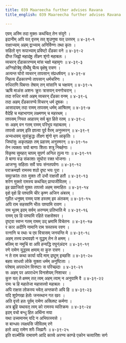 ```yaml
---
title: 039 Maareecha further advises Ravana
title_english: 039 Maareecha further advises Ravana

---
```


<div class="audioEmbed"  caption="श्रीराम-हरिसीताराममूर्ति-घनपाठिभ्यां वचनम्" src="https://archive.org/download/Ramayana-recitation-Sriram-harisItArAmamUrti-Ghanapaati-v2/Kanda_3/Kanda_3_ARK-039-Sahayya_Karana_Nirakaranam.mp3"></div>

एवम् अस्मि तदा मुक्तः कथंचित् तेन संयुगे ।  
इदानीम् अपि यत् वृत्तम् तत् शृउणुष्व यत् उत्तरम् ॥ ४-३९-१  
राक्षाभ्याम् अहम् द्वाभ्याम् अनिर्विण्णः तथा कृतः ।  
सहितो मृग रूपाभ्याम् प्रविष्टो दँडका वने ॥ ४-३९-२  
दीप्त जिह्वो महादंष्ट्रः तीक्ष्ण शृंगो महाबलः ।  
व्यचरन् दँडाकारण्यम् मांस भक्षो महामृगः ॥ ४-३९-३  
अग्निहोत्रेषु तीर्थेषु चैत्य वृक्षेषु रावण ।  
अत्यन्त घोरो व्यचरन् तापसान् संप्रधर्षयन् ॥ ४-३९-४  
निहत्य दँडकारण्ये तापसान् धर्मचरिणः ।  
रुधिराणि पिबन्तः तेषाम् तन् मांसानि च भक्षयन् ॥ ४-३९-५  
ऋषि माअंस अशनः क्रूरः त्रासयन् वनगोचरान् ।  
तदा रुधिर मत्तो अहम् व्यचरन् दँडका वनम् ॥ ४-३९-६  
तदा अहम् दँडकारण्ये विचरन् धर्म दूषकः ।  
आसादयम् तदा रामम् तापसम् धर्मम् आश्रितम् ॥ ४-३९-७  
वैदेहि च महाभागाम् लक्ष्मणम् च महरथम् ।  
तापसम् नियत आहारम् सर्व बूत हिते रतम् ॥ ४-३९-८  
सः अहम् वन गतम् रामम् परिभूय महाबलम् ।  
तापसो अयम् इति ज्ञात्वा पूर्व वैरम् अनुस्मरन् ॥ ४-३९-९  
अभ्यधावम् सुसंक्रुद्धः तीक्ष्ण शृंगो मृग आकृतिः ।  
जिघांसुः अकृतप्रज्ञः तम् प्रहारम् अनुस्मरन् ॥ ४-३९-१०  
तेन त्यक्ताः त्रयो बाणाः शिताः शत्रु निबर्हणाः ।  
विकृष्य सुमहत् चापम् सुपर्ण अनिल तुल्य गाः ॥ ४-३९-११  
ते बाणा वज्र संकाशाः सुघोरा रक्त भोजनाः ।  
आजग्मुः सहिताः सर्वे त्रयः संनतपर्वणः ॥ ४-३९-१२  
पराक्रमज्ञो रामस्य शठो दृष्ट भयः पुरा ।  
समुत्क्रांतः ततः मुक्तः तौ उभौ राक्षसौ हतौ ॥ ४-३९-१३  
शरेण मुक्तो रामस्य कथंचित् प्राप्यजीवितम् ।  
इह प्रव्राजितो युक्तः तापसो अहम् समाहितः ॥ ४-३९-१४  
वृक्षे वृक्षे हि पश्यामि चीर कृष्ण अजिन अंबरम् ।  
गृहीत धनुषम् रामम् पाश हस्तम् इव अंतकम् ॥ ४-३९-१५  
अपि राम सहस्राणि भीतः पश्यामि रावण ।  
राम भूतम् इदम् सर्वम् अरण्यम् प्रतिभाति मे ॥ ४-३९-१६  
रामम् एव हि पश्यामि रहिते राक्षसेश्वर ।  
दृष्ट्वा स्वप्न गतम् रामम् उद् भ्रमामि विचेतनः ॥ ४-३९-१७  
र कार अदीनि नामानि राम त्रस्तस्य रवण ।  
रत्नानि च रथाः च एव वित्रासम् जनयन्ति मे ॥ ४-३९-१८  
अहम् तस्य प्रभावज्ञो न युद्धम् तेन ते क्षमम् ।  
बलिम् वा नमुचिं वा अपि हन्यद्धि रघुन्ंअंदन ॥ ४-३९-१९  
रणे रामेण युद्ध्स्व क्षमाम् वा कुरु रावण ।  
न ते राम कथा कार्या यदि माम् द्रष्टुम् इच्छसि ॥ ४-३९-२०  
बहवः साधवो लोके युक्ता धर्मम् अनुष्टिताः ।  
परेषाम् अपराधेन विनष्टाः स परिच्छदाः ॥ ४-३९-२१  
सः अहम् पर अपराधेन विनाशेयम् निशाचर ।  
कुरु यत् ते क्षमम् तत् त्वम् अहम् त्वाम् न अनुयामि वै ॥ ४-३९-२२  
रामः च हि महातेजा महासत्त्वो महाबलः ।  
अपि राक्षस लोकस्य भवेत् अन्तकरो अपि हि ॥ ४-३९-२३  
यदि शूर्पणखा हेतोः जनस्थान गत खरः ।  
अति वृत्तो हतः पूर्वम् रामेण अक्लिष्ट कर्मणा ।  
अत्र ब्रूहि यथावत् त्वम् को रामस्य व्यतिक्रमः ॥ ४-३९-२४  
इदम् वचो बन्धु हित अर्थिना मया  
यथा उच्यमानम् यदि न अभिपत्स्यसे ।  
स बान्धवः त्यक्ष्यसि जीवितम् रणे  
हतो अद्य रामेण शरैः जिह्मगैः ॥ ४-३९-२५  
इति वाल्मीकि रामायणे आदि काव्ये अरण्य काण्डे एकोन चत्वारिंशः सर्गः